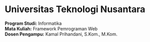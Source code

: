 # Universitas Teknologi Nusantara

**Program Studi:** Informatika  
**Mata Kuliah:** Framework Pemrograman Web  
**Dosen Pengampu:** Kamal Prihandani, S.Kom., M.Kom.
